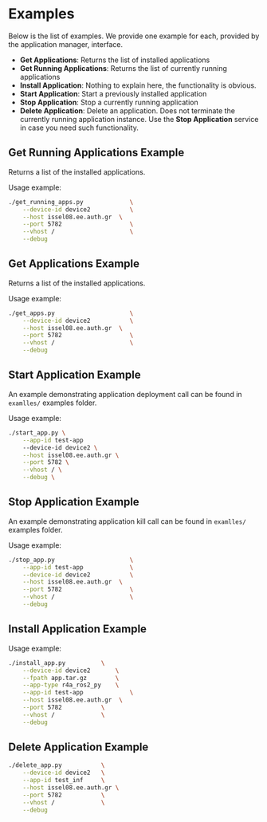 # Examples

Below is the list of examples. We provide one example
for each, provided by the application manager, interface.

- **Get Applications**: Returns the list of installed applications
- **Get Running Applications**: Returns the list of currently running applications
- **Install Application**: Nothing to explain here, the functionality is obvious.
- **Start Application**: Start a previously installed application
- **Stop Application**: Stop a currently running application
- **Delete Application**: Delete an application. Does not terminate the currently running
application instance. Use the **Stop Application** service in case you need such
functionality.

## Get Running Applications Example

Returns a list of the installed applications.

Usage example:

```bash
./get_running_apps.py             \
    --device-id device2           \
    --host issel08.ee.auth.gr  \
    --port 5782                   \
    --vhost /                     \
    --debug
```

## Get Applications Example

Returns a list of the installed applications.

Usage example:

```bash
./get_apps.py                     \
    --device-id device2           \
    --host issel08.ee.auth.gr  \
    --port 5782                   \
    --vhost /                     \
    --debug
```

## Start Application Example

An example demonstrating application deployment call can be found in
`examlles/` examples folder.

Usage example:

```bash
./start_app.py \
    --app-id test-app
    --device-id device2 \
    --host issel08.ee.auth.gr \
    --port 5782 \
    --vhost / \
    --debug \
```

## Stop Application Example

An example demonstrating application kill call can be found in
`examlles/` examples folder.

Usage example:

```bash
./stop_app.py                     \
    --app-id test-app             \
    --device-id device2           \
    --host issel08.ee.auth.gr  \
    --port 5782                   \
    --vhost /                     \
    --debug
```

## Install Application Example

Usage example:

```bash
./install_app.py		  \
    --device-id device2		  \
    --fpath app.tar.gz		  \
    --app-type r4a_ros2_py	  \
    --app-id test-app	          \
    --host issel08.ee.auth.gr  \
    --port 5782			  \
    --vhost /			  \
    --debug			  
```

## Delete Application Example

```bash
./delete_app.py           \
    --device-id device2   \
    --app-id test_inf     \
    --host issel08.ee.auth.gr \
    --port 5782           \
    --vhost /             \
    --debug

```
